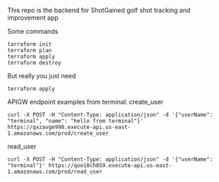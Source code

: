 This repo is the backend for ShotGained golf shot tracking and improvement app

Some commands

```agsl
tarraform init
terraform plan
terraform apply
terraform destroy
```

But really you just need 
```agsl
terraform apply
```

APIGW endpoint examples from terminal:
create_user
```commandline
curl -X POST -H "Content-Type: application/json" -d '{"userName": "terminal", "name": "hello from terminal"}' https://qxzavge998.execute-api.us-east-1.amazonaws.com/prod/create_user
```
read_user
```commandline
curl -X POST -H "Content-Type: application/json" -d '{"userName": "terminal"}' https://qoe10ch059.execute-api.us-east-1.amazonaws.com/prod/read_user
```
